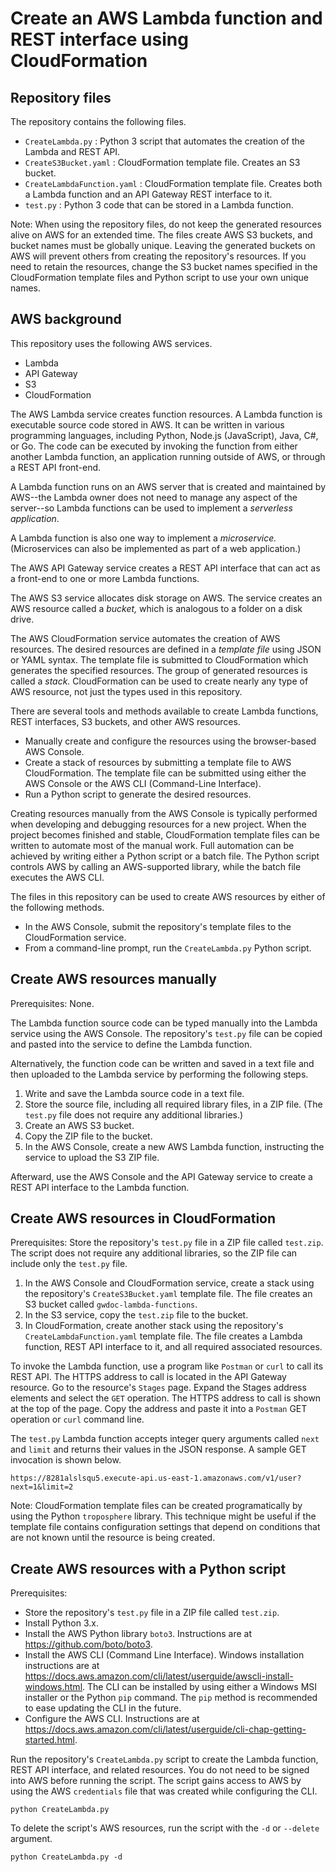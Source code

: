 # Create an AWS Lambda function and REST interface using CloudFormation

## Repository files

The repository contains the following files.

* `CreateLambda.py` : Python 3 script that automates the creation of the Lambda and REST API.
* `CreateS3Bucket.yaml` : CloudFormation template file. Creates an S3 bucket.
* `CreateLambdaFunction.yaml` : CloudFormation template file. Creates both a Lambda 
function and an API Gateway REST interface to it.
* `test.py` : Python 3 code that can be stored in a Lambda function.

Note: When using the repository files, do not keep the generated resources alive on AWS for
an extended time. The files create AWS S3 buckets, and bucket names must be globally unique.
Leaving the generated buckets on AWS will prevent others from creating the repository's 
resources. If you need to retain the resources, change the S3 bucket names specified 
in the CloudFormation template files and Python script to use your own unique names.  

## AWS background

This repository uses the following AWS services.

* Lambda
* API Gateway
* S3
* CloudFormation

The AWS Lambda service creates function resources. A Lambda function is executable 
source code stored in AWS. It can be written in various programming languages,
including Python, Node.js (JavaScript), Java, C#, or Go. The code can be executed
by invoking the function from either another Lambda function, an application running 
outside of AWS, or through a REST API front-end.

A Lambda function runs on an AWS server that is created and maintained by AWS--the Lambda
owner does not need to manage any aspect of the server--so Lambda functions can be used 
to implement a _serverless application_.

A Lambda function is also one way to implement a _microservice._ (Microservices can 
also be implemented as part of a web application.)

The AWS API Gateway service creates a REST API interface that can act as a front-end 
to one or more Lambda functions.

The AWS S3 service allocates disk storage on AWS. The service creates an AWS resource
called a _bucket,_ which is analogous to a folder on a disk drive.

The AWS CloudFormation service automates the creation of AWS resources. The
desired resources are defined in a _template file_ using JSON or YAML syntax.
The template file is submitted to CloudFormation which generates the specified 
resources. The group of generated resources is called a _stack._ CloudFormation 
can be used to create nearly any type of AWS resource, not just the types used 
in this repository.

There are several tools and methods available to create Lambda functions, REST 
interfaces, S3 buckets, and other AWS resources.

* Manually create and configure the resources using the browser-based AWS Console.
* Create a stack of resources by submitting a template file to AWS CloudFormation. The
template file can be submitted using either the AWS Console or the AWS CLI
(Command-Line Interface).
* Run a Python script to generate the desired resources.

Creating resources manually from the AWS Console is typically performed when 
developing and debugging resources for a new project. When the project becomes finished 
and stable, CloudFormation template files can be written to automate most of the manual
work. Full automation can be achieved by writing either a Python script or a batch file. 
The Python script controls AWS by calling an AWS-supported library, while the batch file
executes the AWS CLI.

The files in this repository can be used to create AWS resources by either of the 
following methods.

* In the AWS Console, submit the repository's template files to the CloudFormation service.
* From a command-line prompt, run the `CreateLambda.py` Python script.

## Create AWS resources manually

Prerequisites: None.

The Lambda function source code can be typed manually into the Lambda service using
the AWS Console. The repository's `test.py` file can be copied and pasted into the
service to define the Lambda function.

Alternatively, the function code can be written and saved in a text file and then 
uploaded to the Lambda service by performing the following steps.

1. Write and save the Lambda source code in a text file.
2. Store the source file, including all required library files, in a ZIP file. (The
`test.py` file does not require any additional libraries.)
3. Create an AWS S3 bucket.
4. Copy the ZIP file to the bucket.
5. In the AWS Console, create a new AWS Lambda function, instructing the service to
upload the S3 ZIP file.

Afterward, use the AWS Console and the API Gateway service to create a REST API 
interface to the Lambda function.

## Create AWS resources in CloudFormation

Prerequisites: Store the repository's `test.py` file in a ZIP file called `test.zip`. 
The script does not require any additional libraries, so the ZIP file can include only
the `test.py` file. 
	
1. In the AWS Console and CloudFormation service, create a stack using the repository's
`CreateS3Bucket.yaml` template file. The file creates an S3 bucket called
`gwdoc-lambda-functions`.  
2. In the S3 service, copy the `test.zip` file to the bucket.
3. In CloudFormation, create another stack using the repository's `CreateLambdaFunction.yaml`
template file. The file creates a Lambda function, REST API interface to it, and all 
required associated resources.

To invoke the Lambda function, use a program like `Postman` or `curl` to call
its REST API. The HTTPS address to call is located in the API Gateway resource.
Go to the resource's `Stages` page. Expand the Stages address elements and select
the `GET` operation. The HTTPS address to call is shown at the top of the page.
Copy the address and paste it into a `Postman` GET operation or `curl` command line.

The `test.py` Lambda function accepts integer query arguments called `next` and
`limit` and returns their values in the JSON response. A sample GET invocation 
is shown below.

    https://8281alslsqu5.execute-api.us-east-1.amazonaws.com/v1/user?next=1&limit=2

Note: CloudFormation template files can be created programatically by using the 
Python `troposphere` library. This technique might be useful if the template file
contains configuration settings that depend on conditions that are not known
until the resource is being created.  

## Create AWS resources with a Python script

Prerequisites:
* Store the repository's `test.py` file in a ZIP file called `test.zip`.
* Install Python 3.x.
* Install the AWS Python library `boto3`. Instructions are at https://github.com/boto/boto3.
* Install the AWS CLI (Command Line Interface). Windows installation instructions are at 
https://docs.aws.amazon.com/cli/latest/userguide/awscli-install-windows.html. The CLI
can be installed by using either a Windows MSI installer or the Python `pip` 
command. The `pip` method is recommended to ease updating the CLI in the future.
* Configure the AWS CLI. Instructions are at 
https://docs.aws.amazon.com/cli/latest/userguide/cli-chap-getting-started.html.

Run the repository's `CreateLambda.py` script to create the Lambda function, REST
API interface, and related resources. You do not need to be signed into AWS before
running the script. The script gains access to AWS by using the AWS `credentials` 
file that was created while configuring the CLI.

    python CreateLambda.py

To delete the script's AWS resources, run the script with the `-d` or `--delete` argument.

    python CreateLambda.py -d
